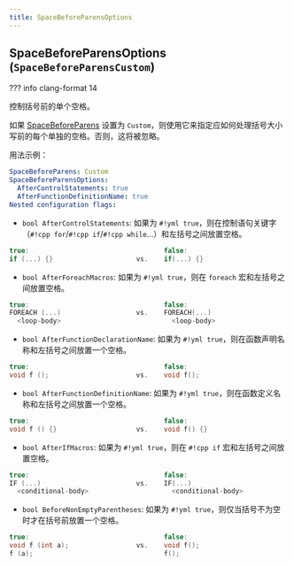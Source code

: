 ```yaml
---
title: SpaceBeforeParensOptions
---
```


## SpaceBeforeParensOptions (`SpaceBeforeParensCustom`)

??? info
    clang-format 14

控制括号前的单个空格。

如果 [SpaceBeforeParens](../SpaceBeforeParens) 设置为 `Custom`，则使用它来指定应如何处理括号大小写前的每个单独的空格。否则，这将被忽略。

用法示例：

```yml
SpaceBeforeParens: Custom
SpaceBeforeParensOptions:
  AfterControlStatements: true
  AfterFunctionDefinitionName: true
Nested configuration flags:
```

- `bool AfterControlStatements`: 如果为 `#!yml true`，则在控制语句关键字（`#!cpp for`/`#!cpp if`/`#!cpp while`...）和左括号之间放置空格。

```cpp
true:                                  false:
if (...) {}                     vs.    if(...) {}
```

- `bool AfterForeachMacros`: 如果为 `#!yml true`，则在 `foreach` 宏和左括号之间放置空格。

```cpp
true:                                  false:
FOREACH (...)                   vs.    FOREACH(...)
  <loop-body>                            <loop-body>
```

- `bool AfterFunctionDeclarationName`: 如果为 `#!yml true`，则在函数声明名称和左括号之间放置一个空格。

```cpp
true:                                  false:
void f ();                      vs.    void f();
```

- `bool AfterFunctionDefinitionName`: 如果为 `#!yml true`，则在函数定义名称和左括号之间放置一个空格。

```cpp
true:                                  false:
void f () {}                    vs.    void f() {}
```

- `bool AfterIfMacros`: 如果为 `#!yml true`，则在 `#!cpp if` 宏和左括号之间放置空格。

```cpp
true:                                  false:
IF (...)                        vs.    IF(...)
  <conditional-body>                     <conditional-body>
```

- `bool BeforeNonEmptyParentheses`: 如果为 `#!yml true`，则仅当括号不为空时才在括号前放置一个空格。

```cpp
true:                                  false:
void f (int a);                 vs.    void f();
f (a);                                 f();
```
